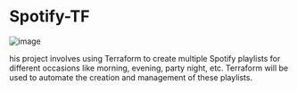 # Spotify-TF

![image](https://github.com/user-attachments/assets/15870f46-0a51-4299-a459-bf22ad233e3b)

his project involves using Terraform to create multiple Spotify playlists for different occasions like morning, evening, party night, etc. Terraform will be used to automate the creation and management of these playlists.
